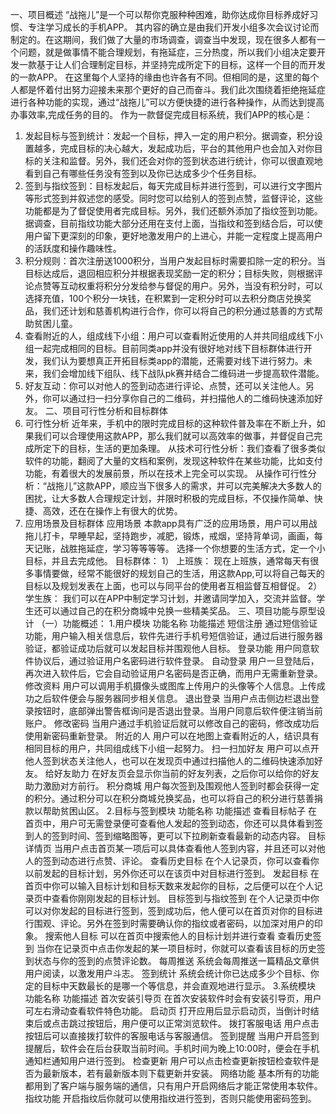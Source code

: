 一、项目概述
“战拖儿”是一个可以帮你克服种种困难，助你达成你目标养成好习惯、专注学习成长的手机APP。
其内容的确立是由我们开发小组多次会议讨论而制定的。在这期间，我们做了大量的市场调查，调查当中发现，现在很多人都有一个问题，就是做事情不能合理规划，有拖延症，三分热度，所以我们小组决定要开发一款基于让人们合理制定目标，并坚持完成所定下的目标，这样一个目的而开发的一款APP。
在这里每个人坚持的缘由也许各有不同。但相同的是，这里的每个人都是怀着付出努力迎接未来那个更好的自己而奋斗。我们此次围绕着拒绝拖延症进行各种功能的实现，通过“战拖儿”可以方便快捷的进行各种操作，从而达到提高办事效率,完成任务的目的。
作为一款督促完成目标系统，我们APP的核心是：
1.	发起目标与签到统计：发起一个目标，押入一定的用户积分。据调查，积分设置越多，完成目标的决心越大，发起成功后，平台的其他用户也会加入对你目标的关注和监督。另外，我们还会对你的签到状态进行统计，你可以很直观地看到自己有哪些任务没有签到以及你已达成多少个任务目标。
2.	签到与指纹签到：目标发起后，每天完成目标并进行签到，可以进行文字图片等形式签到并叙述您的感受。同时您可以给别人的签到点赞，监督评论，这些功能都是为了督促使用者完成目标。另外，我们还额外添加了指纹签到功能。据调查，目前指纹功能大部分还用在支付上面，当指纹和签到结合后，可以使用户留下更深刻的印象，更好地激发用户的上进心，并能一定程度上提高用户的活跃度和操作趣味性。
3.	积分规则：首次注册送1000积分，当用户发起目标时需要扣除一定的积分。当目标达成后，退回相应积分并根据表现奖励一定的积分；目标失败，则根据评论点赞等互动权重将积分分发给参与督促的用户。另外，当没有积分时，可以选择充值，100个积分一块钱，在积累到一定积分时可以去积分商店兑换奖品，我们还计划和慈善机构进行合作，你可以将自己的积分通过慈善的方式帮助贫困儿童。
4.	查看附近的人，组成线下小组：用户可以查看附近使用的人并共同组成线下小组一起完成相同的目标。目前同类app并没有很好地对线下目标群体进行开发，我们认为要想真正开拓目标类app的潜能，还需要对线下进行努力。未来，我们会增加线下组队、线下战队pk赛并结合二维码进一步提高软件潜能。
5.	好友互动：你可以对他人的签到动态进行评论、点赞，还可以关注他人。另外，你可以通过扫一扫分享你自己的二维码，并扫描他人的二维码快速添加好友。
二、项目可行性分析和目标群体
1. 可行性分析
	近年来，手机中的限时完成目标的这种软件普及率在不断上升，如果我们可以合理使用这款APP，那么我们就可以高效率的做事，并督促自己完成所定下的目标，生活的更加条理。 
从技术可行性分析：我们查看了很多类似软件的功能，翻阅了大量的文档和案例，发现这种软件在某些功能，比如支付功能，有着很大的发展前景，所以在技术上完全可以实现。 
从操作可行性分析：“战拖儿”这款APP，顺应当下很多人的需求，并可以完美解决大多数人的困扰，让大多数人合理规定计划，并限时积极的完成目标，不仅操作简单、快捷、高效，还在在操作上有很大的优势。
2. 应用场景及目标群体
应用场景
本款app具有广泛的应用场景，用户可以用战拖儿打卡，早睡早起，坚持跑步，减肥，锻炼，戒烟，坚持背单词，画画，每天记账，战胜拖延症，学习等等等等。
选择一个你想要的生活方式，定一个小目标，并且去完成他。
目标群体：
1）	上班族：
现在上班族，通常每天有很多事情要做，经常不能很好的规划自己的生活，用这款App,可以将自己每天的目标以及规划发表在上面，也可以与同平台的使用者互相监督互相督促。
2）	学生族：
我们可以在APP中制定学习计划，并邀请同学加入，交流并监督。学生还可以通过自己的在积分商城中兑换一些精美奖品。
三、项目功能与原型设计
（一）功能概述：
1.用户模块
功能名称	功能描述
短信注册	通过短信验证功能，用户输入相关信息后，软件先进行手机号短信验证，通过后进行服务器验证，都验证成功后就可以发起目标并围观他人目标。
登录功能	用户同意软件协议后，通过验证用户名密码进行软件登录。
自动登录	用户一旦登陆后，再次进入软件后，它会自动验证用户名密码是否正确，而用户无需重新登录。
修改资料	用户可以调用手机摄像头或图库上传用户的头像等个人信息。上传成功之后软件便会与服务器同步相关信息。
退出登录	当用户点击侧边栏退出登录按钮时，底部弹出警告框询问是否退出登录。当用户同意后软件便注销当前账户。
修改密码	当用户通过手机验证后就可以修改自己的密码，修改成功后使用新密码重新登录。
附近的人	用户可以在地图上查看附近的人，结识具有相同目标的用户，共同组成线下小组一起努力。
扫一扫加好友	用户可以点开他人签到状态关注他人，也可以在发现页中通过扫描他人的二维码快速添加好友。
给好友助力	在好友页会显示你当前的好友列表，之后你可以给你的好友助力激励对方前行。
积分商城	用户每次签到及围观他人签到时都会获得一定的积分。通过积分可以在积分商城兑换奖品，也可以将自己的积分进行慈善捐款以帮助贫困山区。
2.目标与签到模块
功能名称	功能描述
查看目标帖子	在首页中，用户可无需登录便可查看他人发起的签到动态，你还可以具体看到签到人的签到时间、签到缩略图等，更可以下拉刷新查看最新的动态内容。
目标详情页	当用户点击首页某一项后可以具体查看他人签到内容，并且还可以对他人的签到动态进行点赞、评论。
查看历史目标	在个人记录页，你可以查看你以前发起的目标计划，另外你还可以在该页中对目标进行签到。
发起目标	在首页中你可以输入目标计划和目标天数来发起你的目标，之后便可以在个人记录页中查看你刚刚发起的目标计划。
目标签到与指纹签到	在个人记录页中你可以对你发起的目标进行签到，签到成功后，他人便可以在首页对你的目标进行围观、评论。另外在签到时需要确认你的指纹或者密码，以加深对用户的印象。
搜索他人目标	可以在首页中搜索他人的目标计划并进行查看
查看历史签到	当你在记录页中点击你发起的某一项目标时，你就可以查看该目标的历史签到状态与你的签到的点赞评论数。
每周推送	系统会每周推送一篇精品文章供用户阅读，以激发用户斗志。
签到统计	系统会统计你已达成多少个目标、你定的目标中天数最长的是哪一个等信息，并会直观地进行显示。
3.系统模块
功能名称	功能描述
首次安装引导页	在首次安装软件时会有安装引导页，用户可左右滑动查看软件特色功能。
启动页	打开应用后显示启动页，当倒计时结束后或点击跳过按钮后，用户便可以正常浏览软件。
拨打客服电话	用户点击按钮后可以直接拨打软件的客服电话与客服通信。
签到提醒	当用户开启签到提醒后，软件会在后台获取当前时间。手机时间为晚上10:00时，便会在手机通知栏通知用户进行签到。
检查更新	用户可以点击检查更新按钮检查软件是否为最新版本，若有最新版本则下载更新并安装。
网络功能	基本所有的功能都用到了客户端与服务端的通信，只有用户开启网络后才能正常使用本软件。
指纹功能	开启指纹后你就可以使用指纹进行签到，否则只能使用密码签到。
